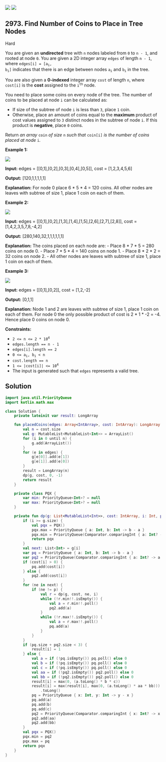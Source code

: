 [![](https://img.shields.io/github/stars/javadev/LeetCode-in-Kotlin?label=Stars&style=flat-square)](https://github.com/javadev/LeetCode-in-Kotlin)
[![](https://img.shields.io/github/forks/javadev/LeetCode-in-Kotlin?label=Fork%20me%20on%20GitHub%20&style=flat-square)](https://github.com/javadev/LeetCode-in-Kotlin/fork)

## 2973\. Find Number of Coins to Place in Tree Nodes

Hard

You are given an **undirected** tree with `n` nodes labeled from `0` to `n - 1`, and rooted at node `0`. You are given a 2D integer array `edges` of length `n - 1`, where <code>edges[i] = [a<sub>i</sub>, b<sub>i</sub>]</code> indicates that there is an edge between nodes <code>a<sub>i</sub></code> and <code>b<sub>i</sub></code> in the tree.

You are also given a **0-indexed** integer array `cost` of length `n`, where `cost[i]` is the **cost** assigned to the <code>i<sup>th</sup></code> node.

You need to place some coins on every node of the tree. The number of coins to be placed at node `i` can be calculated as:

*   If size of the subtree of node `i` is less than `3`, place `1` coin.
*   Otherwise, place an amount of coins equal to the **maximum** product of cost values assigned to `3` distinct nodes in the subtree of node `i`. If this product is **negative**, place `0` coins.

Return _an array_ `coin` _of size_ `n` _such that_ `coin[i]` _is the number of coins placed at node_ `i`_._

**Example 1:**

![](https://assets.leetcode.com/uploads/2023/11/09/screenshot-2023-11-10-012641.png)

**Input:** edges = \[\[0,1],[0,2],[0,3],[0,4],[0,5]], cost = [1,2,3,4,5,6]

**Output:** [120,1,1,1,1,1]

**Explanation:** For node 0 place 6 \* 5 \* 4 = 120 coins. All other nodes are leaves with subtree of size 1, place 1 coin on each of them.

**Example 2:**

![](https://assets.leetcode.com/uploads/2023/11/09/screenshot-2023-11-10-012614.png)

**Input:** edges = \[\[0,1],[0,2],[1,3],[1,4],[1,5],[2,6],[2,7],[2,8]], cost = [1,4,2,3,5,7,8,-4,2]

**Output:** [280,140,32,1,1,1,1,1,1]

**Explanation:** The coins placed on each node are: - Place 8 \* 7 \* 5 = 280 coins on node 0. - Place 7 \* 5 \* 4 = 140 coins on node 1. - Place 8 \* 2 \* 2 = 32 coins on node 2. - All other nodes are leaves with subtree of size 1, place 1 coin on each of them.

**Example 3:**

![](https://assets.leetcode.com/uploads/2023/11/09/screenshot-2023-11-10-012513.png)

**Input:** edges = \[\[0,1],[0,2]], cost = [1,2,-2]

**Output:** [0,1,1]

**Explanation:** Node 1 and 2 are leaves with subtree of size 1, place 1 coin on each of them. For node 0 the only possible product of cost is 2 \* 1 \* -2 = -4. Hence place 0 coins on node 0.

**Constraints:**

*   <code>2 <= n <= 2 * 10<sup>4</sup></code>
*   `edges.length == n - 1`
*   `edges[i].length == 2`
*   <code>0 <= a<sub>i</sub>, b<sub>i</sub> < n</code>
*   `cost.length == n`
*   <code>1 <= |cost[i]| <= 10<sup>4</sup></code>
*   The input is generated such that `edges` represents a valid tree.

## Solution

```kotlin
import java.util.PriorityQueue
import kotlin.math.max

class Solution {
    private lateinit var result: LongArray

    fun placedCoins(edges: Array<IntArray>, cost: IntArray): LongArray {
        val n = cost.size
        val g: MutableList<MutableList<Int>> = ArrayList()
        for (i in 0 until n) {
            g.add(ArrayList())
        }
        for (e in edges) {
            g[e[0]].add(e[1])
            g[e[1]].add(e[0])
        }
        result = LongArray(n)
        dp(g, cost, 0, -1)
        return result
    }

    private class PQX {
        var min: PriorityQueue<Int>? = null
        var max: PriorityQueue<Int>? = null
    }

    private fun dp(g: List<MutableList<Int>>, cost: IntArray, i: Int, p: Int): PQX {
        if (i >= g.size) {
            val pqx = PQX()
            pqx.max = PriorityQueue { a: Int, b: Int -> b - a }
            pqx.min = PriorityQueue(Comparator.comparingInt { a: Int? -> a!! })
            return pqx
        }
        val next: List<Int> = g[i]
        var pq = PriorityQueue { a: Int, b: Int -> b - a }
        var pq2 = PriorityQueue(Comparator.comparingInt { a: Int? -> a!! })
        if (cost[i] > 0) {
            pq.add(cost[i])
        } else {
            pq2.add(cost[i])
        }
        for (ne in next) {
            if (ne != p) {
                val r = dp(g, cost, ne, i)
                while (!r.min!!.isEmpty()) {
                    val a = r.min!!.poll()
                    pq2.add(a)
                }
                while (!r.max!!.isEmpty()) {
                    val a = r.max!!.poll()
                    pq.add(a)
                }
            }
        }
        if (pq.size + pq2.size < 3) {
            result[i] = 1
        } else {
            val a = if (!pq.isEmpty()) pq.poll() else 0
            val b = if (!pq.isEmpty()) pq.poll() else 0
            val c = if (!pq.isEmpty()) pq.poll() else 0
            val aa = if (!pq2.isEmpty()) pq2.poll() else 0
            val bb = if (!pq2.isEmpty()) pq2.poll() else 0
            result[i] = max(0, (a.toLong() * b * c))
            result[i] = max(result[i], max(0, (a.toLong() * aa * bb)))
                .toLong()
            pq = PriorityQueue { x: Int, y: Int -> y - x }
            pq.add(a)
            pq.add(b)
            pq.add(c)
            pq2 = PriorityQueue(Comparator.comparingInt { x: Int? -> x!! })
            pq2.add(aa)
            pq2.add(bb)
        }
        val pqx = PQX()
        pqx.min = pq2
        pqx.max = pq
        return pqx
    }
}
```